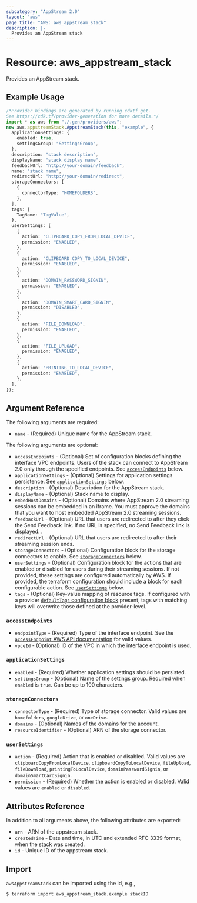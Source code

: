 ```yaml
---
subcategory: "AppStream 2.0"
layout: "aws"
page_title: "AWS: aws_appstream_stack"
description: |-
  Provides an AppStream stack
---
```


# Resource: aws\_appstream\_stack

Provides an AppStream stack.

## Example Usage

```typescript
/*Provider bindings are generated by running cdktf get.
See https://cdk.tf/provider-generation for more details.*/
import * as aws from "./.gen/providers/aws";
new aws.appstreamStack.AppstreamStack(this, "example", {
  applicationSettings: {
    enabled: true,
    settingsGroup: "SettingsGroup",
  },
  description: "stack description",
  displayName: "stack display name",
  feedbackUrl: "http://your-domain/feedback",
  name: "stack name",
  redirectUrl: "http://your-domain/redirect",
  storageConnectors: [
    {
      connectorType: "HOMEFOLDERS",
    },
  ],
  tags: {
    TagName: "TagValue",
  },
  userSettings: [
    {
      action: "CLIPBOARD_COPY_FROM_LOCAL_DEVICE",
      permission: "ENABLED",
    },
    {
      action: "CLIPBOARD_COPY_TO_LOCAL_DEVICE",
      permission: "ENABLED",
    },
    {
      action: "DOMAIN_PASSWORD_SIGNIN",
      permission: "ENABLED",
    },
    {
      action: "DOMAIN_SMART_CARD_SIGNIN",
      permission: "DISABLED",
    },
    {
      action: "FILE_DOWNLOAD",
      permission: "ENABLED",
    },
    {
      action: "FILE_UPLOAD",
      permission: "ENABLED",
    },
    {
      action: "PRINTING_TO_LOCAL_DEVICE",
      permission: "ENABLED",
    },
  ],
});

```

## Argument Reference

The following arguments are required:

* `name` - (Required) Unique name for the AppStream stack.

The following arguments are optional:

* `accessEndpoints` - (Optional) Set of configuration blocks defining the interface VPC endpoints. Users of the stack can connect to AppStream 2.0 only through the specified endpoints.
  See [`accessEndpoints`](#access_endpoints) below.
* `applicationSettings` - (Optional) Settings for application settings persistence.
  See [`applicationSettings`](#application_settings) below.
* `description` - (Optional) Description for the AppStream stack.
* `displayName` - (Optional) Stack name to display.
* `embedHostDomains` - (Optional) Domains where AppStream 2.0 streaming sessions can be embedded in an iframe. You must approve the domains that you want to host embedded AppStream 2.0 streaming sessions.
* `feedbackUrl` - (Optional) URL that users are redirected to after they click the Send Feedback link. If no URL is specified, no Send Feedback link is displayed. .
* `redirectUrl` - (Optional) URL that users are redirected to after their streaming session ends.
* `storageConnectors` - (Optional) Configuration block for the storage connectors to enable.
  See [`storageConnectors`](#storage_connectors) below.
* `userSettings` - (Optional) Configuration block for the actions that are enabled or disabled for users during their streaming sessions. If not provided, these settings are configured automatically by AWS. If provided, the terraform configuration should include a block for each configurable action.
  See [`userSettings`](#user_settings) below.
* `tags` - (Optional) Key-value mapping of resource tags. If configured with a provider [`defaultTags` configuration block](https://registry.terraform.io/providers/hashicorp/aws/latest/docs#default_tags-configuration-block) present, tags with matching keys will overwrite those defined at the provider-level.

### `accessEndpoints`

* `endpointType` - (Required) Type of the interface endpoint.
  See the [`accessEndpoint` AWS API documentation](https://docs.aws.amazon.com/appstream2/latest/APIReference/API_AccessEndpoint.html) for valid values.
* `vpceId` - (Optional) ID of the VPC in which the interface endpoint is used.

### `applicationSettings`

* `enabled` - (Required) Whether application settings should be persisted.
* `settingsGroup` - (Optional) Name of the settings group.
  Required when `enabled` is `true`.
  Can be up to 100 characters.

### `storageConnectors`

* `connectorType` - (Required) Type of storage connector.
  Valid values are `homefolders`, `googleDrive`, or `oneDrive`.
* `domains` - (Optional) Names of the domains for the account.
* `resourceIdentifier` - (Optional) ARN of the storage connector.

### `userSettings`

* `action` - (Required) Action that is enabled or disabled.
  Valid values are `clipboardCopyFromLocalDevice`,  `clipboardCopyToLocalDevice`, `fileUpload`, `fileDownload`, `printingToLocalDevice`, `domainPasswordSignin`, or `domainSmartCardSignin`.
* `permission` - (Required) Whether the action is enabled or disabled.
  Valid values are `enabled` or `disabled`.

## Attributes Reference

In addition to all arguments above, the following attributes are exported:

* `arn` - ARN of the appstream stack.
* `createdTime` - Date and time, in UTC and extended RFC 3339 format, when the stack was created.
* `id` - Unique ID of the appstream stack.

## Import

`awsAppstreamStack` can be imported using the id, e.g.,

```console
$ terraform import aws_appstream_stack.example stackID
```
